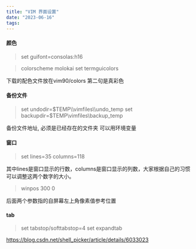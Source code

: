 ```yaml
---
title: "VIM 界面设置"
date: "2023-06-16"
tags:
---
```



#### 颜色
>set guifont=consolas:h16

>colorscheme molokai
>set termguicolors

下载的配色文件放在vim90/colors
第二句是真彩色


#### 备份文件
>set undodir=$TEMP\\vimfiles\\undo_temp
>set backupdir=$TEMP\\vimfiles\\backup_temp

备份文件地址, 必须是已经存在的文件夹
可以用环境变量

#### 窗口
>set lines=35 columns=118

其中lines是窗口显示的行数，columns是窗口显示的列数，大家根据自己的习惯可以调整这两个数字的大小。

>winpos 300 0

后面两个参数指的自屏幕左上角像素值参考位置

#### tab
> set tabstop/softtabstop=4
> set expandtab

https://blog.csdn.net/shell_picker/article/details/6033023

